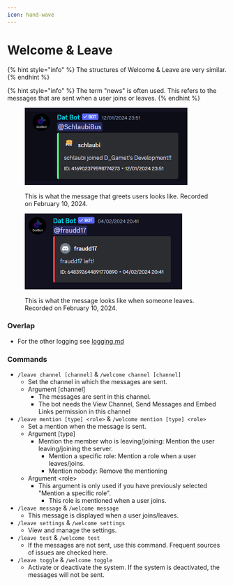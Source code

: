 ```yaml
---
icon: hand-wave
---
```


# Welcome & Leave

{% hint style="info" %}
The structures of Welcome & Leave are very similar.
{% endhint %}

{% hint style="info" %}
The term "news" is often used. This refers to the messages that are sent when a user joins or leaves.
{% endhint %}



<div align="left"><figure><img src="../../.gitbook/assets/Screenshot 2024-02-10 010848.png" alt=""><figcaption><p>This is what the message that greets users looks like. Recorded on February 10, 2024.</p></figcaption></figure> <figure><img src="../../.gitbook/assets/Screenshot 2024-02-10 011129.png" alt=""><figcaption><p>This is what the message looks like when someone leaves. Recorded on February 10, 2024.</p></figcaption></figure></div>

### Overlap

* For the other logging see [logging.md](logging.md "mention")

### Commands

* `/leave channel [channel]` & `/welcome channel [channel]`
  * Set the channel in which the messages are sent.
  * Argument \[channel]
    * The messages are sent in this channel.
    * The bot needs the View Channel, Send Messages and Embed Links permission in this channel
* `/leave mention [type] <role>` & `/welcome mention [type] <role>`
  * Set a mention when the message is sent.
  * Argument \[type]
    * Mention the member who is leaving/joining: Mention the user leaving/joining the server.
      * Mention a specific role: Mention a role when a user leaves/joins.
      * Mention nobody: Remove the mentioning
  * Argument \<role>
    * This argument is only used if you have previously selected "Mention a specific role".&#x20;
      * This role is mentioned when a user joins.
* `/leave message` & `/welcome message`
  * This message is displayed when a user joins/leaves.
* `/leave settings` & `/welcome settings`
  * View and manage the settings.&#x20;
* `/leave test` & `/welcome test`
  * If the messages are not sent, use this command. Frequent sources of issues are checked here.
* `/leave toggle` & `/welcome toggle`
  * Activate or deactivate the system. If the system is deactivated, the messages will not be sent.

